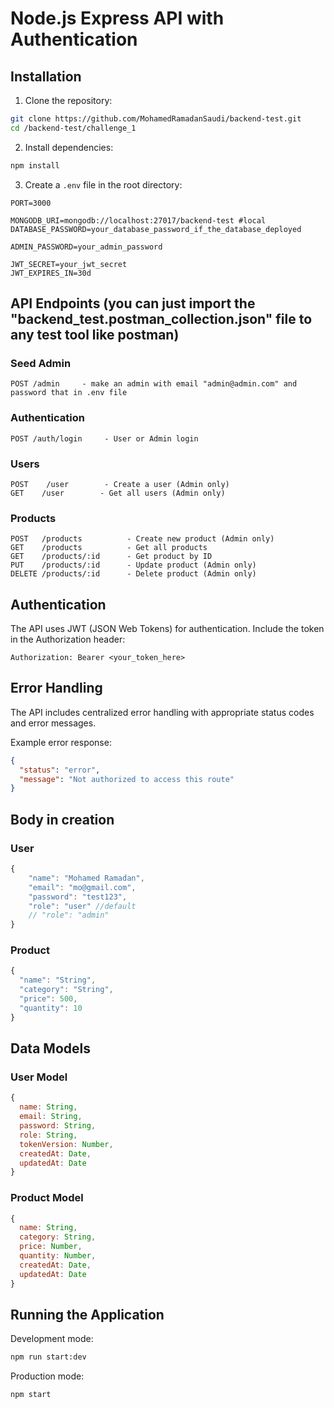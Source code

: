 # Node.js Express API with Authentication

## Installation

1. Clone the repository:

```bash
git clone https://github.com/MohamedRamadanSaudi/backend-test.git
cd /backend-test/challenge_1
```

2. Install dependencies:

```bash
npm install
```

3. Create a `.env` file in the root directory:

```env
PORT=3000

MONGODB_URI=mongodb://localhost:27017/backend-test #local
DATABASE_PASSWORD=your_database_password_if_the_database_deployed

ADMIN_PASSWORD=your_admin_password

JWT_SECRET=your_jwt_secret
JWT_EXPIRES_IN=30d
```

## API Endpoints (you can just import the "backend_test.postman_collection.json" file to any test tool like postman)

### Seed Admin

```
POST /admin     - make an admin with email "admin@admin.com" and password that in .env file
```

### Authentication

```
POST /auth/login     - User or Admin login
```

### Users

```
POST    /user        - Create a user (Admin only)
GET    /user        - Get all users (Admin only)
```

### Products

```
POST   /products          - Create new product (Admin only)
GET    /products          - Get all products
GET    /products/:id      - Get product by ID
PUT    /products/:id      - Update product (Admin only)
DELETE /products/:id      - Delete product (Admin only)
```

## Authentication

The API uses JWT (JSON Web Tokens) for authentication. Include the token in the Authorization header:

```
Authorization: Bearer <your_token_here>
```

## Error Handling

The API includes centralized error handling with appropriate status codes and error messages.

Example error response:

```json
{
  "status": "error",
  "message": "Not authorized to access this route"
}
```

## Body in creation

### User

```javascript
{
    "name": "Mohamed Ramadan",
    "email": "mo@gmail.com",
    "password": "test123",
    "role": "user" //default
    // "role": "admin"
}
```

### Product

```javascript
{
  "name": "String",
  "category": "String",
  "price": 500,
  "quantity": 10
}
```

## Data Models

### User Model

```javascript
{
  name: String,
  email: String,
  password: String,
  role: String,
  tokenVersion: Number,
  createdAt: Date,
  updatedAt: Date
}
```

### Product Model

```javascript
{
  name: String,
  category: String,
  price: Number,
  quantity: Number,
  createdAt: Date,
  updatedAt: Date
}
```

## Running the Application

Development mode:

```bash
npm run start:dev
```

Production mode:

```bash
npm start
```
